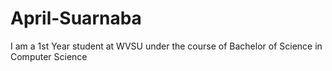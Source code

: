 # April-Suarnaba
I am a 1st Year student at WVSU under the course of Bachelor of Science in Computer Science
